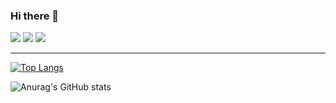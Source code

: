 ### Hi there 👋

<!--
**xxx-sj/xxx-sj** is a ✨ _special_ ✨ repository because its `README.md` (this file) appears on your GitHub profile.

Here are some ideas to get you started:

- 🔭 I’m currently working on ...
- 🌱 I’m currently learning ...
- 👯 I’m looking to collaborate on ...
- 🤔 I’m looking for help with ...
- 💬 Ask me about ...
- 📫 How to reach me: ...
- 😄 Pronouns: ...
- ⚡ Fun fact: ...
-->

<img src="https://img.shields.io/badge/JavaScript-F7DF1E?style=plastic&logo=JavaScript&logoColor=black"/>
<!-- <img src="https://img.shields.io/badge/none-F7DF1E?style=plastic&logo=JavaScript&logoColor=black"/> -->
<img src="https://img.shields.io/badge/android-3DDC84?style=plastic&logo=Android&logoColor=white"/>
<img src="https://img.shields.io/badge/spring-6DB33F?style=plastic&logo=spring&logoColor=white"/>

* * *
[![Top Langs](https://github-readme-stats.vercel.app/api/top-langs/?username=xxx-sj&langs_count=8)](https://github.com/xxx-sj/github-readme-stats)     

![Anurag's GitHub stats](https://github-readme-stats.vercel.app/api?username=xxx-sj&show_icons=true&theme=radical)

  
